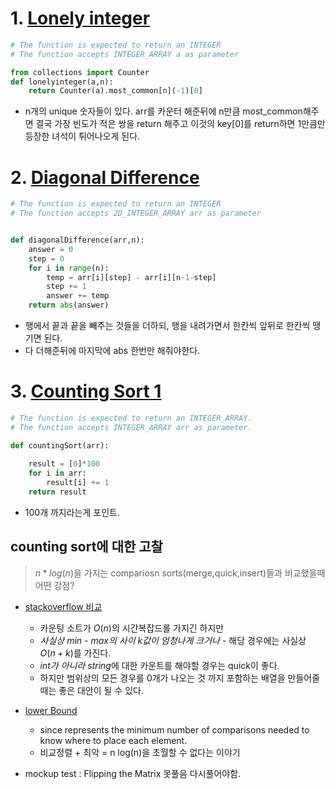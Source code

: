 # 1. [Lonely integer](https://www.hackerrank.com/challenges/one-week-preparation-kit-lonely-integer/problem?isFullScreen=true&h_l=interview&playlist_slugs%5B%5D=preparation-kits&playlist_slugs%5B%5D=one-week-preparation-kit&playlist_slugs%5B%5D=one-week-day-two)

```python
# The function is expected to return an INTEGER
# The function accepts INTEGER_ARRAY a as parameter

from collections import Counter
def lonelyinteger(a,n):
    return Counter(a).most_common[n](-1)[0]
```

- n개의 unique 숫자들이 있다. arr를 카운터 해준뒤에 n만큼 most_common해주면 결국 가장 빈도가 적은  쌍을 return 해주고 이것의 key[0]를 return하면 1만큼만 등장한 녀석이 튀어나오게 된다.

# 2. [Diagonal Difference](https://www.hackerrank.com/challenges/one-week-preparation-kit-diagonal-difference/problem?isFullScreen=true&h_l=interview&playlist_slugs%5B%5D=preparation-kits&playlist_slugs%5B%5D=one-week-preparation-kit&playlist_slugs%5B%5D=one-week-day-two&h_r=next-challenge&h_v=zen)

```python
# The function is expected to return an INTEGER
# The function accepts 2D_INTEGER_ARRAY arr as parameter


def diagonalDifference(arr,n):
    answer = 0
    step = 0
    for i in range(n):
        temp = arr[i][step] - arr[i][n-1-step]
        step += 1
        answer += temp
    return abs(answer)
```

- 행에서 끝과 끝을 빼주는 것들을 더하되, 행을 내려가면서 한칸씩 앞뒤로 한칸씩 땡기면 된다.
- 다 더해준뒤에 마지막에 abs 한번만 해줘야한다.

# 3. [Counting Sort 1](https://www.hackerrank.com/challenges/one-week-preparation-kit-countingsort1/problem?isFullScreen=true&h_l=interview&playlist_slugs%5B%5D=preparation-kits&playlist_slugs%5B%5D=one-week-preparation-kit&playlist_slugs%5B%5D=one-week-day-two&h_r=next-challenge&h_v=zen&h_r=next-challenge&h_v=zen)

```python
# The function is expected to return an INTEGER_ARRAY.
# The function accepts INTEGER_ARRAY arr as parameter.

def countingSort(arr):
    
    result = [0]*100
    for i in arr:
        result[i] += 1
    return result
```

- 100개 까지라는게 포인트.

## counting sort에 대한 고찰

> $n * log(n)$을 가지는 compariosn sorts(merge,quick,insert)들과 비교했을때 어떤 강점?

- [stackoverflow 비교](https://stackoverflow.com/questions/47736838/why-is-quick-sort-better-than-counting-sort)
  - 카운팅 소트가 $O(n)$의 시간복잡드롤 가지긴 하지만
  - *사실상 min - max의 사이 k값이 엄청나게 크거나* - 해당 경우에는 사실상 $O(n+k)$를 가진다.
  - *int가 아니라 string*에 대한 카운트를 해야할 경우는 quick이 좋다.
  - 하지만 범위상의 모든 경우를 0개가 나오는 것 까지 포함하는 배열을 만들어줄때는 좋은 대안이 될 수 있다.
  
- [lower Bound](https://www.cs.cmu.edu/~avrim/451f11/lectures/lect0913.pdf)
  - since  represents the minimum number of comparisons needed to know where to place each element.
  - 비교정렬 + 최악 = n log(n)을 초월할 수 없다는 이야기

+ mockup test : Flipping the Matrix 못풀음 다시풀어야함.